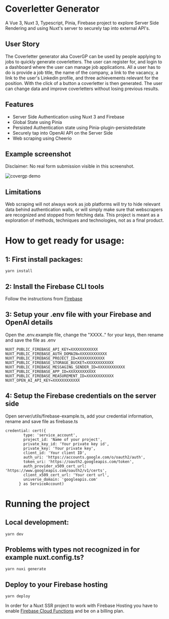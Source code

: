# Coverletter Generator

A Vue 3, Nuxt 3, Typescript, Pinia, Firebase project to explore Server Side Rendering and using Nuxt's server to securely tap into external API's.

## User Story
The Coverletter generator aka CoverGP can be used by people applying to jobs to quickly generate coverletters. The user can register for, and login to a dashboard where the user can manage job applications. All a user has to do is provide a job title, the name of the company, a link to the vacancy, a link to the user's Linkedin profile, and three achievements relevant for the position. With the click of a button a coverletter is then generated. The user can change data and improve coverletters without losing previous results. 

## Features
- Server Side Authentication using Nuxt 3 and Firebase
- Global State using Pinia
- Persisted Authentication state using Pinia-plugin-persistedstate
- Securely tap into OpenAI API on the Server Side
- Web scraping using Cheerio

## Example screenshot
Disclaimer: No real form submission visible in this screenshot.

![covergp demo](https://github.com/Jeroen-Cox/CoverletterGenerator/assets/92381509/71e9604a-625d-442b-89a1-d508e875715f)

## Limitations
Web scraping will not always work as job platforms will try to hide relevant data behind authentication walls, or will simply make sure that webscrapers are recognized and stopped from fetching data. This project is meant as a exploration of methods, techniques and technologies, not as a final product. 
# How to get ready for usage:

## 1: First install packages:

```
yarn install
```

## 2: Install the Firebase CLI tools 
Follow the instructions from [Firebase](https://firebaseopensource.com/projects/firebase/firebase-tools/)

## 3: Setup your .env file with your Firebase and OpenAI details
Open the .env.example file, change the "XXXX.." for your keys, then rename and save the file as .env
```
NUXT_PUBLIC_FIREBASE_API_KEY=XXXXXXXXXXXX
NUXT_PUBLIC_FIREBASE_AUTH_DOMAIN=XXXXXXXXXXXX
NUXT_PUBLIC_FIREBASE_PROJECT_ID=XXXXXXXXXXXX
NUXT_PUBLIC_FIREBASE_STORAGE_BUCKET=XXXXXXXXXXXX
NUXT_PUBLIC_FIREBASE_MESSAGING_SENDER_ID=XXXXXXXXXXXX
NUXT_PUBLIC_FIREBASE_APP_ID=XXXXXXXXXXXX
NUXT_PUBLIC_FIREBASE_MEASUREMENT_ID=XXXXXXXXXXXX
NUXT_OPEN_AI_API_KEY=XXXXXXXXXXXX
```

## 4: Setup the Firebase credentials on the server side
Open server/utils/firebase-example.ts, add your credential information, rename and save file as firebase.ts
```
credential: cert({
        type: 'service_account',
        project_id: 'Name of your project',
        private_key_id: 'Your private key id',
        private_key: 'Your private key',
        client_id: 'Your client ID',
        auth_uri: 'https://accounts.google.com/o/oauth2/auth',
        token_uri: 'https://oauth2.googleapis.com/token',
        auth_provider_x509_cert_url: 'https://www.googleapis.com/oauth2/v1/certs',
        client_x509_cert_url: 'Your cert url',
        universe_domain: 'googleapis.com'
      } as ServiceAccount)
```

# Running the project
## Local development:

```
yarn dev
```

## Problems with types not recognized in for example nuxt.config.ts?

```
yarn nuxi generate
```

## Deploy to your Firebase hosting

```
yarn deploy
```
In order for a Nuxt SSR project to work with Firebase Hosting you have to enable [Firebase Cloud Functions](https://firebase.google.com/docs/functions) and be on a billing plan.
